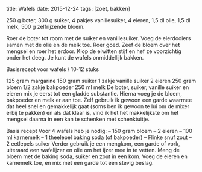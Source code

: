 title: Wafels
date: 2015-12-24 
tags: [zoet, bakken]

250 g boter, 300 g suiker, 4 pakjes vanillesuiker, 4 eieren, 1,5 dl olie, 1,5 dl melk, 500 g zelfrijzende bloem.

Roer de boter tot room met de suiker en vanillesuiker. Voeg de eierdooiers samen met de olie en de melk toe. Roer goed. Zeef de bloem over het mengsel en roer het erdoor. Klop de eiwitten stijf en hef ze voorzichtig onder het deeg. Je kunt de wafels onmiddellijk bakken.

Basisrecept voor wafels / 10-12 stuks

125 gram margarine
150 gram suiker
1 zakje vanille suiker
2 eieren
250 gram bloem
1/2 zakje bakpoeder
250 ml melk
De boter, suiker, vanille suiker en eieren mix je eerst tot een gladde substantie. Hierna voeg je de bloem, bakpoeder en melk er aan toe. Zelf gebruik ik gewoon een garde waarmee dat heel snel en gemakkelijk gaat (soms ben ik gewoon te lui om de mixer erbij te pakken) en als dat klaar is, vind ik het het makkelijkste om het mengsel daarna in een kan te schenken met schenktuitje.

Basis recept
Voor 4 wafels heb je nodig:
– 150 gram bloem
– 2 eieren
– 100 ml karnemelk
– 1 theelepel baking soda (of bakpoeder)
– Flinke snuf zout
– 2 eetlepels suiker
Verder gebruik je een mengkom, een garde of vork, uiteraard een wafelijzer en olie om het ijzer mee in te vetten.
Meng de bloem met de baking soda, suiker en zout in een kom. Voeg de eieren en karnemelk toe, en mix met een garde tot een stevig beslag.
